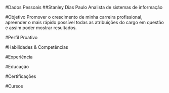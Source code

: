 #Dados Pessoais
##Stanley Dias Paulo
Analista de sistemas de informação

#Objetivo
Promover o crescimento de minha carreira profissional, apreender o mais rápido possível todas as atribuições do cargo em questão e assim poder mostrar resultados.

#Perfil
Proativo

#Habilidades & Competências

#Experiência

#Educação

#Certificações

#Cursos

